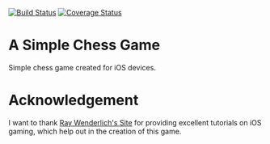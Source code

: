 [![Build Status](https://travis-ci.org/SpiritBreaker226/asimplechessgame.svg?branch=master)](https://travis-ci.org/SpiritBreaker226/asimplechessgame) 
[![Coverage Status](https://img.shields.io/coveralls/SpiritBreaker226/asimplechessgame.svg)](https://coveralls.io/r/SpiritBreaker226/asimplechessgame?branch=master)

A Simple Chess Game
================

Simple chess game created for iOS devices.

Acknowledgement
================
I want to thank <a href="http://www.raywenderlich.com/" target="_blank">Ray Wenderlich's Site</a> for providing excellent tutorials on iOS gaming, which help out in the creation of this game.